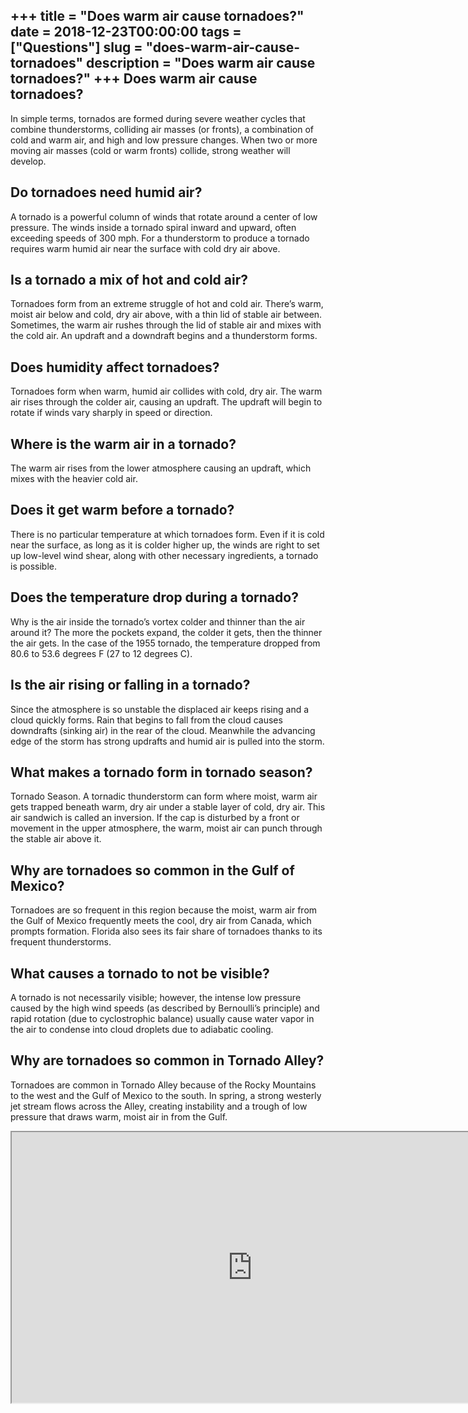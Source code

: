 +++
title = "Does warm air cause tornadoes?"
date = 2018-12-23T00:00:00
tags = ["Questions"]
slug = "does-warm-air-cause-tornadoes"
description = "Does warm air cause tornadoes?"
+++
Does warm air cause tornadoes?
------------------------------

In simple terms, tornados are formed during severe weather cycles that combine thunderstorms, colliding air masses (or fronts), a combination of cold and warm air, and high and low pressure changes. When two or more moving air masses (cold or warm fronts) collide, strong weather will develop.

Do tornadoes need humid air?
----------------------------

A tornado is a powerful column of winds that rotate around a center of low pressure. The winds inside a tornado spiral inward and upward, often exceeding speeds of 300 mph. For a thunderstorm to produce a tornado requires warm humid air near the surface with cold dry air above.

Is a tornado a mix of hot and cold air?
---------------------------------------

Tornadoes form from an extreme struggle of hot and cold air. There’s warm, moist air below and cold, dry air above, with a thin lid of stable air between. Sometimes, the warm air rushes through the lid of stable air and mixes with the cold air. An updraft and a downdraft begins and a thunderstorm forms.

Does humidity affect tornadoes?
-------------------------------

Tornadoes form when warm, humid air collides with cold, dry air. The warm air rises through the colder air, causing an updraft. The updraft will begin to rotate if winds vary sharply in speed or direction.

Where is the warm air in a tornado?
-----------------------------------

The warm air rises from the lower atmosphere causing an updraft, which mixes with the heavier cold air.

Does it get warm before a tornado?
----------------------------------

There is no particular temperature at which tornadoes form. Even if it is cold near the surface, as long as it is colder higher up, the winds are right to set up low-level wind shear, along with other necessary ingredients, a tornado is possible.

Does the temperature drop during a tornado?
-------------------------------------------

Why is the air inside the tornado’s vortex colder and thinner than the air around it? The more the pockets expand, the colder it gets, then the thinner the air gets. In the case of the 1955 tornado, the temperature dropped from 80.6 to 53.6 degrees F (27 to 12 degrees C).

Is the air rising or falling in a tornado?
------------------------------------------

Since the atmosphere is so unstable the displaced air keeps rising and a cloud quickly forms. Rain that begins to fall from the cloud causes downdrafts (sinking air) in the rear of the cloud. Meanwhile the advancing edge of the storm has strong updrafts and humid air is pulled into the storm.

What makes a tornado form in tornado season?
--------------------------------------------

Tornado Season. A tornadic thunderstorm can form where moist, warm air gets trapped beneath warm, dry air under a stable layer of cold, dry air. This air sandwich is called an inversion. If the cap is disturbed by a front or movement in the upper atmosphere, the warm, moist air can punch through the stable air above it.

Why are tornadoes so common in the Gulf of Mexico?
--------------------------------------------------

Tornadoes are so frequent in this region because the moist, warm air from the Gulf of Mexico frequently meets the cool, dry air from Canada, which prompts formation. Florida also sees its fair share of tornadoes thanks to its frequent thunderstorms.

What causes a tornado to not be visible?
----------------------------------------

A tornado is not necessarily visible; however, the intense low pressure caused by the high wind speeds (as described by Bernoulli’s principle) and rapid rotation (due to cyclostrophic balance) usually cause water vapor in the air to condense into cloud droplets due to adiabatic cooling.

Why are tornadoes so common in Tornado Alley?
---------------------------------------------

Tornadoes are common in Tornado Alley because of the Rocky Mountains to the west and the Gulf of Mexico to the south. In spring, a strong westerly jet stream flows across the Alley, creating instability and a trough of low pressure that draws warm, moist air in from the Gulf.

<iframe allow="accelerometer; autoplay; clipboard-write; encrypted-media; gyroscope; picture-in-picture" allowfullscreen="" class="__youtube_prefs__  epyt-is-override  no-lazyload" data-no-lazy="1" data-origheight="433" data-origwidth="770" data-skipgform_ajax_framebjll="" height="433" id="_ytid_36779" loading="lazy" src="https://www.youtube.com/embed/lmWh9jV_1ac?enablejsapi=1&autoplay=0&cc_load_policy=0&cc_lang_pref=&iv_load_policy=1&loop=0&modestbranding=0&rel=1&fs=1&playsinline=0&autohide=2&theme=dark&color=red&controls=1&" title="YouTube player" width="770"></iframe>